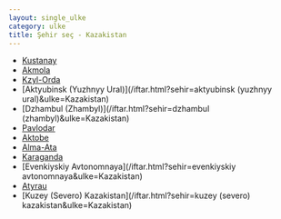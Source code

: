 ```yaml
---
layout: single_ulke
category: ulke
title: Şehir seç - Kazakistan
---
```

* [Kustanay](/iftar.html?sehir=kustanay&ulke=Kazakistan)
* [Akmola](/iftar.html?sehir=akmola&ulke=Kazakistan)
* [Kzyl-Orda](/iftar.html?sehir=kzyl-orda&ulke=Kazakistan)
* [Aktyubinsk (Yuzhnyy Ural)](/iftar.html?sehir=aktyubinsk (yuzhnyy ural)&ulke=Kazakistan)
* [Dzhambul (Zhambyl)](/iftar.html?sehir=dzhambul (zhambyl)&ulke=Kazakistan)
* [Pavlodar](/iftar.html?sehir=pavlodar&ulke=Kazakistan)
* [Aktobe](/iftar.html?sehir=aktobe&ulke=Kazakistan)
* [Alma-Ata](/iftar.html?sehir=alma-ata&ulke=Kazakistan)
* [Karaganda](/iftar.html?sehir=karaganda&ulke=Kazakistan)
* [Evenkiyskiy Avtonomnaya](/iftar.html?sehir=evenkiyskiy avtonomnaya&ulke=Kazakistan)
* [Atyrau](/iftar.html?sehir=atyrau&ulke=Kazakistan)
* [Kuzey (Severo) Kazakistan](/iftar.html?sehir=kuzey (severo) kazakistan&ulke=Kazakistan)
